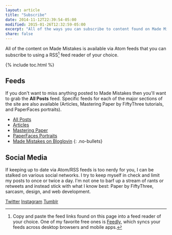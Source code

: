 ```yaml
---
layout: article
title: "Subscribe"
date: 2014-11-12T22:39:54-05:00
modified: 2015-01-26T12:32:59-05:00
excerpt: "All of the ways you can subscribe to content found on Made Mistakes."
share: false
---
```


All of the content on Made Mistakes is available via Atom feeds that you can subscribe to using a RSS[^rss] feed reader of your choice.

{% include toc.html %}

## Feeds

If you don't want to miss anything posted to Made Mistakes then you'll want to grab the **All Posts** feed. Specific feeds for each of the major sections of the site are also available (Articles, Mastering Paper by FiftyThree tutorials, and PaperFaces portraits).

* <i class="fa fa-rss-square" aria-hidden="true"></i> <a href="http://feeds.feedburner.com/MadeMistakes">All Posts</a>
* <i class="fa fa-rss-square" aria-hidden="true"></i> <a href="http://feeds.feedburner.com/MadeMistakesArticles">Articles</a>
* <i class="fa fa-rss-square" aria-hidden="true"></i> <a href="http://feeds.feedburner.com/MadeMistakesMasteringPaper">Mastering Paper</a>
* <i class="fa fa-rss-square" aria-hidden="true"></i> <a href="http://feeds.feedburner.com/MadeMistakesPaperFaces">PaperFaces Portraits</a>
* <i class="fa fa-globe" aria-hidden="true"></i> <a href="https://www.bloglovin.com/blog/3627581">Made Mistakes on Bloglovin</a>
{: .no-bullets}

[^rss]: Copy and paste the feed links found on this page into a feed reader of your choice. One of my favorite free ones is [Feedly](http://feedly.com), which syncs your feeds across desktop browsers and mobile apps.

## Social Media

If keeping up to date via Atom/RSS feeds is too nerdy for you, I can be stalked on various social networks. I try to keep myself in check and limit my posts to once or twice a day. I'm not one to barf up a stream of rants or retweets and instead stick with what I know best: Paper by FiftyThree, sarcasm, design, and web development.

<div class="inline">
  <a href="http://twitter.com/mmistakes" onclick="ga('send', 'event', 'link', 'click', 'Twitter follow');" class="btn-social twitter"><i class="fa fa-twitter" aria-hidden="true"></i> Twitter</a>
  <a href="http://instagram.com/mmistakes" onclick="ga('send', 'event', 'link', 'click', 'Instagram follow');" class="btn-social instagram"><i class="fa fa-instagram" aria-hidden="true"></i> Instagram</a>
  <a href="http://mademistakes.tumblr.com" onclick="ga('send', 'event', 'link', 'click', 'Tumblr follow');" class="btn-social tumblr"><i class="fa fa-tumblr" aria-hidden="true"></i> Tumblr</a>
</div>
